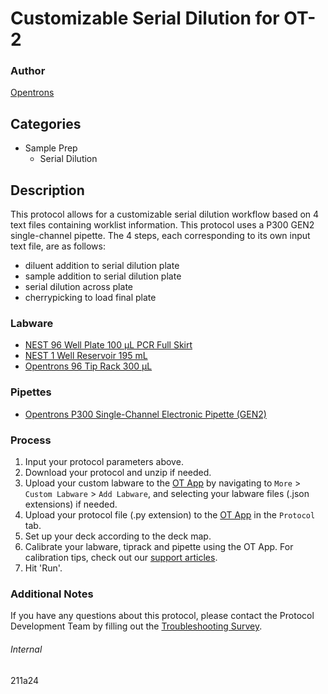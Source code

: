 # Customizable Serial Dilution for OT-2

### Author
[Opentrons](https://opentrons.com/)

## Categories
* Sample Prep
    * Serial Dilution

## Description
This protocol allows for a customizable serial dilution workflow based on 4 text files containing worklist information. This protocol uses a P300 GEN2 single-channel pipette. The 4 steps, each corresponding to its own input text file, are as follows:
* diluent addition to serial dilution plate
* sample addition to serial dilution plate
* serial dilution across plate
* cherrypicking to load final plate

### Labware
* [NEST 96 Well Plate 100 µL PCR Full Skirt](https://shop.opentrons.com/collections/verified-labware/products/nest-0-1-ml-96-well-pcr-plate-full-skirt)
* [NEST 1 Well Reservoir 195 mL](https://shop.opentrons.com/collections/verified-labware/products/nest-1-well-reservoir-195-ml)
* [Opentrons 96 Tip Rack 300 µL](https://shop.opentrons.com/collections/opentrons-tips/products/opentrons-300ul-tips?_gl=1*rt813e*_ga*MTg1MTY5ODQ4MC4xNjIwMzIwNjcz*_ga_GNSMNLW4RY*MTYyMjIyMzI1Ny40NC4xLjE2MjIyMjM1MjQuMA..&_ga=2.88970393.36901296.1622052353-1851698480.1620320673)

### Pipettes
* [Opentrons P300 Single-Channel Electronic Pipette (GEN2)](https://shop.opentrons.com/collections/ot-2-pipettes/products/single-channel-electronic-pipette?variant=5984549109789)

### Process
1. Input your protocol parameters above.
2. Download your protocol and unzip if needed.
3. Upload your custom labware to the [OT App](https://opentrons.com/ot-app) by navigating to `More` > `Custom Labware` > `Add Labware`, and selecting your labware files (.json extensions) if needed.
4. Upload your protocol file (.py extension) to the [OT App](https://opentrons.com/ot-app) in the `Protocol` tab.
5. Set up your deck according to the deck map.
6. Calibrate your labware, tiprack and pipette using the OT App. For calibration tips, check out our [support articles](https://support.opentrons.com/en/collections/1559720-guide-for-getting-started-with-the-ot-2).
7. Hit 'Run'.

### Additional Notes
If you have any questions about this protocol, please contact the Protocol Development Team by filling out the [Troubleshooting Survey](https://protocol-troubleshooting.paperform.co/).

###### Internal
211a24
